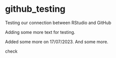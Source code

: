 # github_testing
Testing our connection between RStudio and GitHub

Adding some more text for testing.

Added some more on 17/07/2023. And some more.

check
